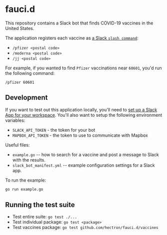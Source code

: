 # fauci.d

This repository contains a Slack bot that finds COVID-19 vaccines in the United States.

The application registers each vaccine as [a Slack `slash command`](https://api.slack.com/interactivity/slash-commands):

- `/pfizer <postal code>`
- `/moderna <postal code>`
- `/jj <postal code>`

For example, if you wanted to find `Pfizer` vaccinations near `60601`, you'd run the following command:

```
/pfizer 60601
```

## Development

If you want to test out this application locally, you'll need to [set up a Slack App for your workspace](https://app.slack.com/apps-manage/).  You'll also want to setup the following environment variables:

- `SLACK_API_TOKEN` - the token for your bot
- `MAPBOX_API_TOKEN` - the token to use to communicate with Mapbox

Useful files:

- `example.go` -- how to search for a vaccine and post a message to Slack with the results.
- `slack_bot_manifest.yml` -- example configuration settings for a Slack app.

To run the example:

```bash
go run example.go
```

## Running the test suite

- Test entire suite: `go test ./...`
- Test individual package: `go test <package>`
- Test vaccines package: `go test github.com/hectron/fauci.d/vaccines`

